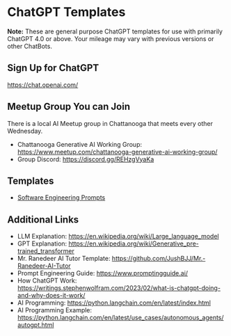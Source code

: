# ChatGPT Templates
**Note:** These are general purpose ChatGPT templates for use with primarily ChatGPT 4.0 or above. Your mileage may vary with previous versions or other ChatBots.

## Sign Up for ChatGPT
https://chat.openai.com/

## Meetup Group You can Join
There is a local AI Meetup group in Chattanooga that meets every other Wednesday.
- Chattanooga Generative AI Working Group: https://www.meetup.com/chattanooga-generative-ai-working-group/
- Group Discord: https://discord.gg/REHzgVyaKa

## Templates
- [Software Engineering Prompts](software-engineering-prompts.md)

## Additional Links
- LLM Explanation: https://en.wikipedia.org/wiki/Large_language_model
- GPT Explanation: https://en.wikipedia.org/wiki/Generative_pre-trained_transformer
- Mr. Ranedeer AI Tutor Template: https://github.com/JushBJJ/Mr.-Ranedeer-AI-Tutor
- Prompt Engineering Guide: https://www.promptingguide.ai/
- How ChatGPT Work: https://writings.stephenwolfram.com/2023/02/what-is-chatgpt-doing-and-why-does-it-work/
- AI Programming: https://python.langchain.com/en/latest/index.html
- AI Programming Example: https://python.langchain.com/en/latest/use_cases/autonomous_agents/autogpt.html